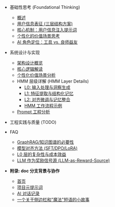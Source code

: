 *   基础性思考 (Foundational Thinking)
    *   [概述](foundational-thinking/README.md)
    *   [用户信息表征 (三层结构方案)](foundational-thinking/foundational-3layer-user-representation.md)
    *   [核心机制：用户信息注入提示词](foundational-thinking/injecting-user-info-into-prompts.md)
    *   [个性化的价值场景思考](foundational-thinking/personalization-scenario-analysis.md)
    *   [AI 角色定位：工具 vs. 良师益友](foundational-thinking/ai-role-tool-vs-mentor.md)

*  系统设计与实现
    *   [架构设计概览](architecture.md)    <!-- # 重点解释 How (整体) -->
    *   [核心逻辑解读](core-logic-explained.md)   <!-- # 重点解释 What & Why -->
    *   [个性化价值场景分析](foundational-thinking/personalization-scenario-analysis.md) <!-- New analysis doc -->
    *   HMM 层级详解 (HMM Layer Details) 
        *   [L0: 输入处理与洞察生成](layer-analysis/L0-deep-dive.md)
        *   [L1: 特征提取与结构化记忆](layer-analysis/L1-deep-dive.md)
        *   [L2: 对齐微调与记忆整合](layer-analysis/L2-deep-dive.md)
        *   [HMM 工作流程示例](layer-analysis/hmm-example-walkthrough.md)
    *   [Prompt 工程分析](analysis/prompt-engineering-deep-dive.md)  <!-- # 实现个性化的关键技术 -->

*  工程实践与质量 (TODO)
    <!-- *   [代码质量](code-quality.md)
    *   [测试策略](testing.md)
    *   [部署运维](deployment.md)
    *   [安全考量](security.md) -->

*   FAQ
    *   [GraphRAG/知识图谱的必要性](FAQ/necessity-of-graphrag.md)
    *   [模型对齐方法 (SFT/DPO/LoRA)](FAQ/alignment-methods.md)
    *   [L0 层的复杂性与成本效益](FAQ/L0-complexity-concerns.md)
    *   [LLM 作为奖励信号源 (LLM-as-Reward-Source)](FAQ/llm-as-reward-source.md)


*   **附录: doc 分支背景与协作**
    *   [首页](README.md)
    *   [项目元提示词](collaboration/context-and-roles.md)
    *   [AI 对话记录](analysis-dialogue-log.md)
    *   [一个关于侧边栏和"魔法"短语的小故事](collaboration/sidebar-resize-story.md)
